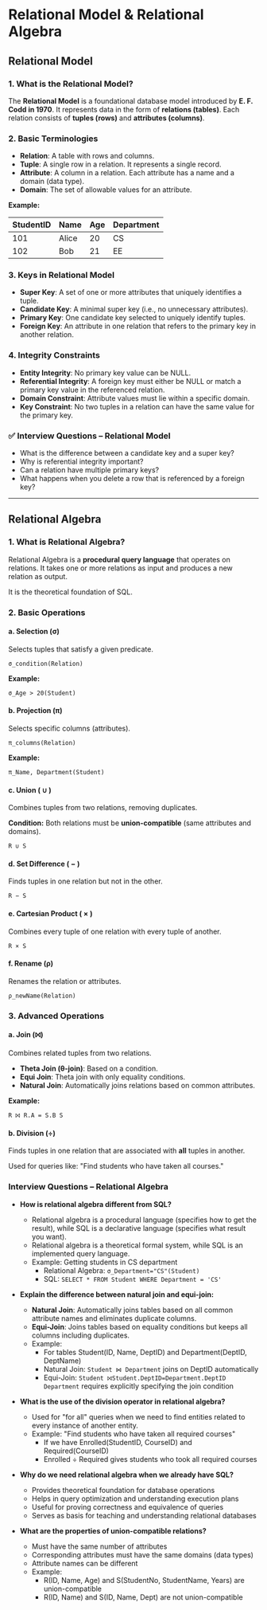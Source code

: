 #  Relational Model & Relational Algebra

## Relational Model

### 1. What is the Relational Model?
The **Relational Model** is a foundational database model introduced by **E. F. Codd in 1970**. It represents data in the form of **relations (tables)**. Each relation consists of **tuples (rows)** and **attributes (columns)**.

### 2. Basic Terminologies
- **Relation**: A table with rows and columns.
- **Tuple**: A single row in a relation. It represents a single record.
- **Attribute**: A column in a relation. Each attribute has a name and a domain (data type).
- **Domain**: The set of allowable values for an attribute.

**Example:**

| StudentID | Name  | Age | Department |
|-----------|-------|-----|------------|
| 101       | Alice | 20  | CS         |
| 102       | Bob   | 21  | EE         |

### 3. Keys in Relational Model
- **Super Key**: A set of one or more attributes that uniquely identifies a tuple.
- **Candidate Key**: A minimal super key (i.e., no unnecessary attributes).
- **Primary Key**: One candidate key selected to uniquely identify tuples.
- **Foreign Key**: An attribute in one relation that refers to the primary key in another relation.

### 4. Integrity Constraints
- **Entity Integrity**: No primary key value can be NULL.
- **Referential Integrity**: A foreign key must either be NULL or match a primary key value in the referenced relation.
- **Domain Constraint**: Attribute values must lie within a specific domain.
- **Key Constraint**: No two tuples in a relation can have the same value for the primary key.

### ✅ Interview Questions – Relational Model
- What is the difference between a candidate key and a super key?
- Why is referential integrity important?
- Can a relation have multiple primary keys?
- What happens when you delete a row that is referenced by a foreign key?

---

## Relational Algebra

### 1. What is Relational Algebra?
Relational Algebra is a **procedural query language** that operates on relations. It takes one or more relations as input and produces a new relation as output.

It is the theoretical foundation of SQL.

### 2. Basic Operations

#### a. Selection (σ)
Selects tuples that satisfy a given predicate.
```text
σ_condition(Relation)
```
**Example:**
```text
σ_Age > 20(Student)
```

#### b. Projection (π)
Selects specific columns (attributes).
```text
π_columns(Relation)
```
**Example:**
```text
π_Name, Department(Student)
```

#### c. Union ( ∪ )
Combines tuples from two relations, removing duplicates.

**Condition:** Both relations must be **union-compatible** (same attributes and domains).
```text
R ∪ S
```

#### d. Set Difference ( − )
Finds tuples in one relation but not in the other.
```text
R − S
```

#### e. Cartesian Product ( × )
Combines every tuple of one relation with every tuple of another.
```text
R × S
```

#### f. Rename (ρ)
Renames the relation or attributes.
```text
ρ_newName(Relation)
```

### 3. Advanced Operations

#### a. Join (⨝)
Combines related tuples from two relations.

- **Theta Join (θ-join)**: Based on a condition.
- **Equi Join**: Theta join with only equality conditions.
- **Natural Join**: Automatically joins relations based on common attributes.

**Example:**
```text
R ⨝ R.A = S.B S
```

#### b. Division (÷)
Finds tuples in one relation that are associated with **all** tuples in another.

Used for queries like: "Find students who have taken all courses."

###  Interview Questions – Relational Algebra
- **How is relational algebra different from SQL?**
  - Relational algebra is a procedural language (specifies how to get the result), while SQL is a declarative language (specifies what result you want).
  - Relational algebra is a theoretical formal system, while SQL is an implemented query language.
  - Example: Getting students in CS department
    - Relational Algebra: `σ_Department="CS"(Student)`
    - SQL: `SELECT * FROM Student WHERE Department = 'CS'`

- **Explain the difference between natural join and equi-join:**
  - **Natural Join**: Automatically joins tables based on all common attribute names and eliminates duplicate columns.
  - **Equi-Join**: Joins tables based on equality conditions but keeps all columns including duplicates.
  - Example: 
    - For tables Student(ID, Name, DeptID) and Department(DeptID, DeptName)
    - Natural Join: `Student ⋈ Department` joins on DeptID automatically
    - Equi-Join: `Student ⨝Student.DeptID=Department.DeptID Department` requires explicitly specifying the join condition

- **What is the use of the division operator in relational algebra?**
  - Used for "for all" queries when we need to find entities related to every instance of another entity.
  - Example: "Find students who have taken all required courses"
    - If we have Enrolled(StudentID, CourseID) and Required(CourseID)
    - Enrolled ÷ Required gives students who took all required courses

- **Why do we need relational algebra when we already have SQL?**
  - Provides theoretical foundation for database operations
  - Helps in query optimization and understanding execution plans
  - Useful for proving correctness and equivalence of queries
  - Serves as basis for teaching and understanding relational databases

- **What are the properties of union-compatible relations?**
  - Must have the same number of attributes
  - Corresponding attributes must have the same domains (data types)
  - Attribute names can be different
  - Example: 
    - R(ID, Name, Age) and S(StudentNo, StudentName, Years) are union-compatible
    - R(ID, Name) and S(ID, Name, Dept) are not union-compatible



